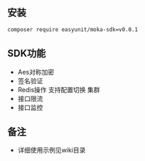 ## 安装

```bash
composer require easyunit/moka-sdk=v0.0.1
```

## SDK功能

- Aes对称加密
- 签名验证
- Redis操作 支持配置切换 集群
- 接口限流
- 接口监控

## 备注

- 详细使用示例见wiki目录